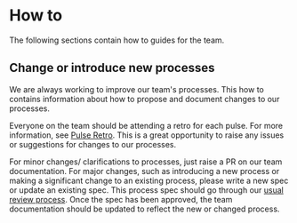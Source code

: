 # How to

The following sections contain how to guides for the team.

## Change or introduce new processes

We are always working to improve our team's processes. This how to contains
information about how to propose and document changes to our processes.

Everyone on the team should be attending a retro for each pulse. For more
information, see [Pulse Retro](../delivery-workflows/pulses/pulse-retro.md).
This is a great opportunity to raise any issues or suggestions for changes to
our processes.

For minor changes/ clarifications to processes, just raise a PR on our team
documentation. For major changes, such as introducing a new process or making a
significant change to an existing process, please write a new spec or update an
existing spec. This process spec should go through our
[usual review process](../design/specs/index.md).
Once the spec has been approved, the team documentation should be updated to
reflect the new or changed process.
